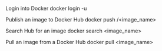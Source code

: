 Login into Docker
     docker login -u <username>

Publish an image to Docker Hub
     docker push <username>/<image_name>

Search Hub for an image
     docker search <image_name>

Pull an image from a Docker Hub
     docker pull <image_name>